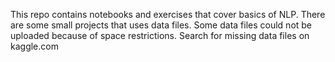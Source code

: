 This repo contains notebooks and exercises that cover basics of NLP.
There are some small projects that uses data files. Some data files could not be uploaded because of space restrictions.
Search for missing data files on kaggle.com
